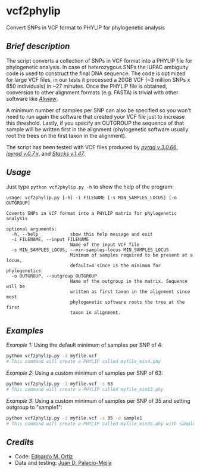 # vcf2phylip
Convert SNPs in VCF format to PHYLIP for phylogenetic analysis

## _Brief description_
The script converts a collection of SNPs in VCF format into a PHYLIP file for phylogenetic analysis. In case of heterozygous SNPs the IUPAC ambiguity code is used to construct the final DNA sequence. The code is optimized for large VCF files, in our tests it processed a 20GB VCF (~3 million SNPs x 650 individuals) in ~27 minutes. Once the PHYLIP file is obtained, conversion to other alignment formats (e.g. FASTA) is trivial with other software like [_Aliview_](http://ormbunkar.se/aliview/).

A minimum number of samples per SNP can also be specified so you won't need to run again the software that created your VCF file just to increase this threshold. Lastly, if you specify an OUTGROUP the sequence of that sample will be written first in the alignment (phylogenetic software usually root the trees on the first taxon in the alignment).

The script has been tested with VCF files produced by [_pyrad v.3.0.66_](https://github.com/dereneaton/pyrad), [_ipyrad v.0.7.x_](http://ipyrad.readthedocs.io/), and [_Stacks v.1.47_](http://catchenlab.life.illinois.edu/stacks/).

## _Usage_
Just type `python vcf2phylip.py -h` to show the help of the program:

```
usage: vcf2phylip.py [-h] -i FILENAME [-s MIN_SAMPLES_LOCUS] [-o OUTGROUP]

Coverts SNPs in VCF format into a PHYLIP matrix for phylogenetic analysis

optional arguments:
  -h, --help            show this help message and exit
  -i FILENAME, --input FILENAME
                        Name of the input VCF file
  -s MIN_SAMPLES_LOCUS, --min-samples-locus MIN_SAMPLES_LOCUS
                        Minimum of samples required to be present at a locus,
                        default=4 since is the minimum for phylogenetics
  -o OUTGROUP, --outgroup OUTGROUP
                        Name of the outgroup in the matrix. Sequence will be
                        written as first taxon in the alignment since most
                        phylogenetic software roots the tree at the first
                        taxon in alignment.
```

## _Examples_
_Example 1:_ Using the default minimum of samples per SNP of 4:
```bash
python vcf2phylip.py -i myfile.vcf
# This command will create a PHYLIP called myfile_min4.phy
```

_Example 2:_ Using a custom minimum of samples per SNP of 63:
```bash
python vcf2phylip.py -i myfile.vcf -s 63
# This command will create a PHYLIP called myfile_min63.phy
```

_Example 3:_ Using a custom minimum of samples per SNP of 35 and setting outgroup to "sample1":
```bash
python vcf2phylip.py -i myfile.vcf -s 35 -o sample1
# This command will create a PHYLIP called myfile_min35.phy with sample1 as the first sequence
```

## _Credits_
- Code: [Edgardo M. Ortiz](mailto:e.ortiz.v@gmail.com)
- Data and testing: [Juan D. Palacio-Mejía](mailto:jdpalacio@gmail.com)
